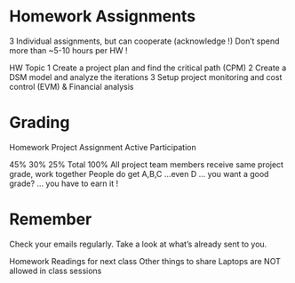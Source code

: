 # Homework Assignments

3 Individual assignments, but can cooperate
(acknowledge !)
Don’t spend more than ~5-10 hours per HW !


HW Topic
1 Create a project plan and find the critical path (CPM)
2 Create a DSM model and analyze the iterations
3 Setup project monitoring and cost control (EVM) & Financial analysis


# Grading

Homework
Project Assignment
Active Participation

45%
30%
25%
Total
100%
All project team members receive same project
grade, work together
People do get A,B,C ...even D ... you want a good
grade? ... you have to earn it !


# Remember

Check your emails regularly. Take a look at
what’s already sent to you.

Homework
Readings for next class
Other things to share
Laptops are NOT allowed in class sessions











